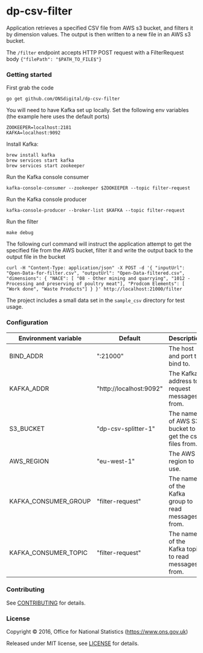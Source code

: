 dp-csv-filter
================

Application retrieves a specified CSV file from AWS s3 bucket, and filters it by dimension values.  The output is then written to a new file in an AWS s3 bucket.

The ```/filter``` endpoint accepts HTTP POST request with a FilterRequest body ```{"filePath": "$PATH_TO_FILE$"}```

### Getting started

First grab the code

`go get github.com/ONSdigital/dp-csv-filter`

You will need to have Kafka set up locally. Set the following env variables (the example here uses the default ports)

```
ZOOKEEPER=localhost:2181
KAFKA=localhost:9092
```

Install Kafka:

```
brew install kafka
brew services start kafka
brew services start zookeeper
```

Run the Kafka console consumer
```
kafka-console-consumer --zookeeper $ZOOKEEPER --topic filter-request
```

Run the Kafka console producer
```
kafka-console-producer --broker-list $KAFKA --topic filter-request
```

Run the filter
```
make debug
```

The following curl command will instruct the application attempt to get the specified file from the AWS bucket,
filter it and write the output back to the output file in the bucket
```
curl -H "Content-Type: application/json" -X POST -d '{ "inputUrl": "Open-Data-for-filter.csv", "outputUrl": "Open-Data-filtered.csv", "dimensions": { "NACE": [ "08 - Other mining and quarrying", "1012 - Processing and preserving of poultry meat"], "Prodcom Elements": [ "Work done", "Waste Products"] } }' http://localhost:21000/filter
```

The project includes a small data set in the `sample_csv` directory for test usage.

### Configuration

| Environment variable | Default                 | Description
| -------------------- | ----------------------- | ----------------------------------------------------
| BIND_ADDR            | ":21000"                | The host and port to bind to.
| KAFKA_ADDR           | "http://localhost:9092" | The Kafka address to request messages from.
| S3_BUCKET            | "dp-csv-splitter-1"     | The name of AWS S3 bucket to get the csv files from.
| AWS_REGION           | "eu-west-1"             | The AWS region to use.
| KAFKA_CONSUMER_GROUP | "filter-request"        | The name of the Kafka group to read messages from.
| KAFKA_CONSUMER_TOPIC | "filter-request"        | The name of the Kafka topic to read messages from.

### Contributing

See [CONTRIBUTING](CONTRIBUTING.md) for details.

### License

Copyright ©‎ 2016, Office for National Statistics (https://www.ons.gov.uk)

Released under MIT license, see [LICENSE](LICENSE.md) for details.
